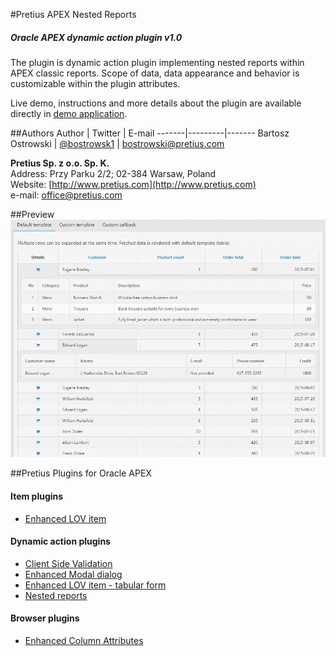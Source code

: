 #Pretius APEX Nested Reports
##### Oracle APEX dynamic action plugin v1.0
The plugin is dynamic action plugin implementing nested reports within APEX classic reports. Scope of data, data appearance and behavior is customizable within the plugin attributes.

Live demo, instructions and more details about the plugin are available directly in [demo application](http://apex.pretius.com/apex/f?p=105:NESTED_REPORTS).

##Authors
Author | Twitter | E-mail
-------|---------|-------
Bartosz Ostrowski | [@bostrowsk1](https://twitter.com/bostrowsk1) | bostrowski@pretius.com

**Pretius Sp. z o.o. Sp. K.**  
Address: Przy Parku 2/2; 02-384 Warsaw, Poland  
Website: [http://www.pretius.com](http://www.pretius.com)  
e-mail: [office@pretius.com](mailto:office@pretius.com)  

##Preview
![Alt text](/preview.gif?raw=true "Preview")

##Pretius Plugins for Oracle APEX
#### Item plugins
* [Enhanced LOV item](http://apex.pretius.com/apex/f?p=105:ENHANCED_LOV_ITEM_APEX_ITEM)

#### Dynamic action plugins
* [Client Side Validation](http://apex.pretius.com/apex/f?p=105:CLIENT_SIDE_VALIDATION)
* [Enhanced Modal dialog](http://apex.pretius.com/apex/f?p=105:ENHANCED_MODAL_PAGE)
* [Enhanced LOV item - tabular form](http://apex.pretius.com/apex/f?p=105:ENHANCED_LOV_ITEM_APEX_DA)
* [Nested reports](http://apex.pretius.com/apex/f?p=105:NESTED_REPORTS)

#### Browser plugins
* [Enhanced Column Attributes](http://apex.pretius.com/apex/f?p=105:CHROME_EXTENSION)

